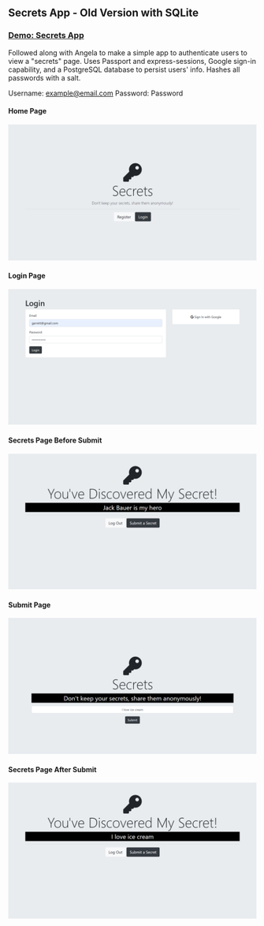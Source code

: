 ## Secrets App - Old Version with SQLite

### [Demo: Secrets App](https://replit.com/@gdbecker/Secrets-App-V2)

Followed along with Angela to make a simple app to authenticate users to view a "secrets" page. Uses Passport and express-sessions, Google sign-in capability, and a PostgreSQL database to persist users' info. Hashes all passwords with a salt.

Username: example@email.com
Password: Password

#### Home Page

!["HomePage"](./01-HomePage.png)

#### Login Page

!["LoginPage"](./02-LoginPage.png)

#### Secrets Page Before Submit

!["SecretsPageInitial"](./03-SecretsPageInitial.png)

#### Submit Page

!["SubmitPage"](./04-SubmitPage.png)

#### Secrets Page After Submit

!["SubmitPageNewSecret"](./05-SubmitPageNewSecret.png)
